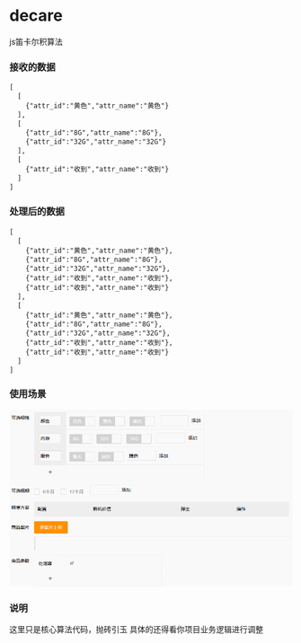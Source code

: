# decare
js笛卡尔积算法

### 接收的数据
```
[
  [
    {"attr_id":"黄色","attr_name":"黄色"}
  ],
  [
    {"attr_id":"8G","attr_name":"8G"},
    {"attr_id":"32G","attr_name":"32G"}
  ],
  [
    {"attr_id":"收到","attr_name":"收到"}
  ]
]
```

### 处理后的数据
```
[
  [
    {"attr_id":"黄色","attr_name":"黄色"},
    {"attr_id":"8G","attr_name":"8G"},
    {"attr_id":"32G","attr_name":"32G"},
    {"attr_id":"收到","attr_name":"收到"},
    {"attr_id":"收到","attr_name":"收到"}
  ],
  [
    {"attr_id":"黄色","attr_name":"黄色"},
    {"attr_id":"8G","attr_name":"8G"},
    {"attr_id":"32G","attr_name":"32G"},
    {"attr_id":"收到","attr_name":"收到"},
    {"attr_id":"收到","attr_name":"收到"}
  ]
]
```

### 使用场景
![效果图](https://github.com/melodyne/decare/blob/master/goods.gif?raw=true)

### 说明
这里只是核心算法代码，抛砖引玉
具体的还得看你项目业务逻辑进行调整


